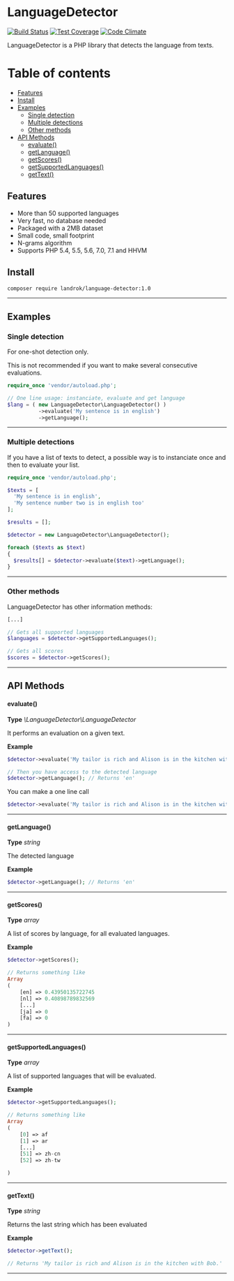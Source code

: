 LanguageDetector
================

[![Build Status](https://travis-ci.org/landrok/language-detector.svg?branch=master)](https://travis-ci.org/landrok/language-detector)
[![Test Coverage](https://codeclimate.com/github/landrok/language-detector/badges/coverage.svg)](https://codeclimate.com/github/landrok/language-detector/coverage)
[![Code Climate](https://codeclimate.com/github/landrok/language-detector/badges/gpa.svg)](https://codeclimate.com/github/landrok/language-detector)

LanguageDetector is a PHP library that detects the language from texts.

Table of contents
=================
- [Features](#features)
- [Install](#install)
- [Examples](#examples)
  - [Single detection](#single-detection)
  - [Multiple detections](#multiple-detections)
  - [Other methods](#other-methods)
- [API Methods](#api-methods)
  - [evaluate()](#evaluate)
  - [getLanguage()](#getlanguage)
  - [getScores()](#getscores)
  - [getSupportedLanguages()](#getsupportedlanguages)
  - [getText()](#gettext)


Features
--------

- More than 50 supported languages
- Very fast, no database needed
- Packaged with a 2MB dataset
- Small code, small footprint
- N-grams algorithm
- Supports PHP 5.4, 5.5, 5.6, 7.0, 7.1 and HHVM


Install
------------

```sh
composer require landrok/language-detector:1.0
```

________________________________________________________________________

Examples
--------


### Single detection

For one-shot detection only.

This is not recommended if you want to make several consecutive evaluations.

```php
require_once 'vendor/autoload.php';

// One line usage: instanciate, evaluate and get language
$lang = ( new LanguageDetector\LanguageDetector() )
          ->evaluate('My sentence is in english')
          ->getLanguage();
```
________________________________________________________________________

### Multiple detections

If you have a list of texts to detect, a possible way is to instanciate 
once and then to evaluate your list.

```php
require_once 'vendor/autoload.php';

$texts = [
  'My sentence is in english',
  'My sentence number two is in english too'
];

$results = [];

$detector = new LanguageDetector\LanguageDetector();

foreach ($texts as $text)
{
  $results[] = $detector->evaluate($text)->getLanguage();
}
```
________________________________________________________________________

### Other methods

LanguageDetector has other information methods:

```php
[...]

// Gets all supported languages
$languages = $detector->getSupportedLanguages();

// Gets all scores
$scores = $detector->getScores();

```

________________________________________________________________________

API Methods
-----------


#### evaluate()

__Type__ *\LanguageDetector\LanguageDetector*

It performs an evaluation on a given text.

__Example__

```php
$detector->evaluate('My tailor is rich and Alison is in the kitchen with Bob.');

// Then you have access to the detected language
$detector->getLanguage(); // Returns 'en'
```
You can make a one line call

```php
$detector->evaluate('My tailor is rich and Alison is in the kitchen with Bob.')->getLanguage(); // Returns 'en'
```
________________________________________________________________________

#### getLanguage()

__Type__ *string*

The detected language

__Example__

```php
$detector->getLanguage(); // Returns 'en'
```
________________________________________________________________________
#### getScores()

__Type__ *array*

A list of scores by language, for all evaluated languages.

__Example__

```php
$detector->getScores();

// Returns something like
Array
(
    [en] => 0.43950135722745
    [nl] => 0.40898789832569
    [...]
    [ja] => 0
    [fa] => 0
)


```
________________________________________________________________________
#### getSupportedLanguages()

__Type__ *array*

A list of supported languages that will be evaluated.

__Example__

```php
$detector->getSupportedLanguages();

// Returns something like
Array
(
    [0] => af
    [1] => ar
    [...]
    [51] => zh-cn
    [52] => zh-tw

)
```
________________________________________________________________________
#### getText()

__Type__ *string*

Returns the last string which has been evaluated

__Example__

```php
$detector->getText();

// Returns 'My tailor is rich and Alison is in the kitchen with Bob.'
```
________________________________________________________________________
